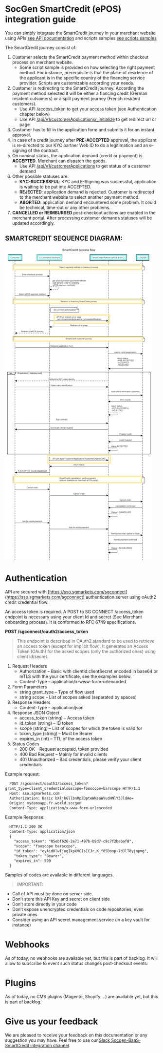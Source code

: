 # SocGen SmartCredit (ePOS) integration guide

You can simply integrate the SmartCredit journey in your merchant website using APIs [see API documentation](https://app.swaggerhub.com/apis/JLrocc/epos-e_merchant_customer_application/1.0.0)  and scripts samples [see scripts samples](samples-launching-scripts/)

The SmartCredit journey consist of:

  1. Customer selects the SmartCredit payment method within checkout process on merchant website.
     - Some script sample is provided on how selecting the right payment method. For instance, prerequisite is that the place of residence of the applicant is in the specific country of the financing service provider. Scripts are customizable according your needs.
  4. Customer is redirecting to the SmartCredit journey. According the payment method selected it will be either a fiancing credit (German resident cutsomers) or a split payment journey (French resident customers).
     - Use API /access_token to get your access token (see Authentication chapter below)
     - Use API [/api/v1/customerApplications/_initialize](https://app.swaggerhub.com/apis/JLrocc/epos-e_merchant_customer_application/1.0.0#/SmartCredit%20(EPOS)/newApplication) to get redirect url or page
  5. Customer has to fill in the application form and submits it for an instant approval.
  6. In case of a credit journey after **PRE-ACCEPTED** approval, the applicant is re-directed to our KYC partner Web ID to do a legitimation and an e-signing of the contract. 
  7. On nominal status, the application demand (credit or payment) is **ACCEPTED**. Merchant can dispatch the goods.
     - Use API [/api/v1/customerApplications](https://app.swaggerhub.com/apis/JLrocc/epos-e_merchant_customer_application/1.0.0#/SmartCredit%20(EPOS)/getApplications) to get status of a customer demand
  8. Other possible statuses are:
     - **KYC-SUCCESSFUL**: KYC and E-Signing was successful, application is waiting to be put into ACCEPTED. 
     - **REJECTED**: application demand is rejected. Customer is redirected to the merchant website to select another payment method.
     - **ABORTED**: application demand encountered some problem. It could be technical, time-out or any other problems.
  9. **CANCELLED or REIMBURSED** post-checkout actions are enabled in the merchant portal.  After processing customer demands statuses will be updated accordingly.

## SMARTCREDIT SEQUENCE DIAGRAM:

![This is an image](/documentation/EPOS_flow_technical_guidelines.png)

 
# Authentication

API are secured with [https://sso.sgmarkets.com/sgconnect](https://sso.sgmarkets.com/sgconnect) authentication server using oAuth2 credit credential flow. 
 
An access token is required. A POST to SG CONNECT /access_token endpoint is necessary using your client Id and secret (See Merchant onboarding process). It is conformed to RFC 6749 specifications.
  
  **POST /sgconnect/oauth2/access_token**
  >This endpoint is described in OAuth2 standard to be used to retrieve an access token (except for implicit flow).
  It generates an Access Token (OAuth) for the asked scopes (only the authorized ones) using client id/secret.
  
  1. Request Headers
     - Authorization – Basic with clientId:clientSecret encoded in base64 or mTLS with the your certificate, see the examples below.
     - Content-Type – application/x-www-form-urlencoded
  2. Form Parameters
     - string grant_type – Type of flow used
     - string scope – List of scopes asked (separated by spaces)
  3. Response Headers
     - Content-Type – application/json
  4. Response JSON Object
     - access_token (string) – Access token
     - id_token (string) – ID token
     - scope (string) – List of scopes for which the token is valid for
     - token_type (string) – Must be Bearer
     - expires_in (int) – TTL of the access token
  5. Status Codes
     - 200 OK – Request accepted, token provided
     - 400 Bad Request – Mainly for invalid clients
     - 401 Unauthorized – Bad credentials, please verify your client credentials

Example request:
~~~
  POST /sgconnect/oauth2/access_token?grant_type=client_credentials&scope=fooscope+barscope HTTP/1.1
  Host: sso.sgmarkets.com
  Authorization: Basic bXljbGllbnRpZDpteWNsaWVudHNlY3JldAo=
  Origin: mydemoapp.fr.world.socgen
  Content-Type: application/x-www-form-urlencoded
~~~
Example Response:
~~~
  HTTP/1.1 200 OK
  Content-Type: application/json
  {
    "access_token": "05ebf626-2e71-497b-b9d7-c9c7f2bebaf8",
    "scope": "fooscope barscope",
    "id_token": "eyAidHlwIjogIkpXVCIsICJr…K_f05Doop-7dJlT0yjnpmg",
    "token_type": "Bearer",
    "expires_in": 599
  }
~~~
Samples of codes are available in different languages.
> IMPORTANT: 
- Call of API must be done on server side. 
- Don’t store this API Key and secret on client side
- Don’t store directly in your code
- Don’t expose unencrypted credentials on code repositories, even private ones
- Consider using an API secret management service (in a key vault for instance)

# Webhooks
As of today, no webhooks are available yet, but this is part of backlog. It will allow to subscribe to event such status changes post-checkout events.

# Plugins
As of today, no CMS plugins (Magento, Shopify …) are available yet, but this is part of backlog. 

# Give us your feedback
We are pleased to receive your feedback on this documentation or any suggestion you may have. Feel free to use our [Slack Socgen-BaaS-SmartCredit integration channel](https://app.slack.com/client/T03458E3RK9/C034D81B9RU).  
